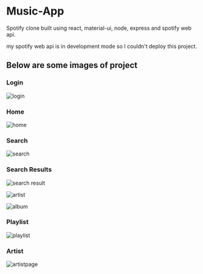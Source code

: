 # Music-App
Spotify clone built using react, material-ui, node, express and spotify web api.

my spotify web api is in development mode so I couldn't deploy this project.

## Below are some images of project

### Login
![login](https://user-images.githubusercontent.com/118822239/228744821-a1eac82a-7a03-48e2-838b-317031a2e286.PNG)

### Home
![home](https://user-images.githubusercontent.com/118822239/228744875-6296eccc-3c4a-47d7-aa57-42a58981d644.PNG)


### Search
![search](https://user-images.githubusercontent.com/118822239/228744992-be1f1ccd-5133-423f-884a-5991409121a5.PNG)

### Search Results
![search result](https://user-images.githubusercontent.com/118822239/228745087-bb96e92a-7e3d-4ed1-b8df-d40f697a4896.PNG)

![artist](https://user-images.githubusercontent.com/118822239/228745144-0d5ba231-eadb-4796-b7fd-5d3d9ea46db5.PNG)

![album](https://user-images.githubusercontent.com/118822239/228745181-c7d60d5f-1640-43af-b769-7887a44d75e1.PNG)


### Playlist
![playlist](https://user-images.githubusercontent.com/118822239/228745202-20884f9a-9b2a-4947-b086-77f3e2181ff3.PNG)


### Artist
![artistpage](https://user-images.githubusercontent.com/118822239/228745685-aacec8ae-94c1-4132-81ce-0066868effa9.PNG)

